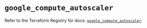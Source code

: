# `google_compute_autoscaler`

Refer to the Terraform Registry for docs: [`google_compute_autoscaler`](https://registry.terraform.io/providers/hashicorp/google/6.20.0/docs/resources/compute_autoscaler).

